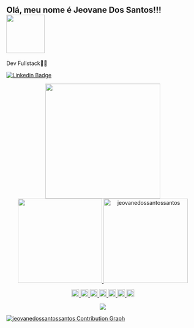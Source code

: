 
## Olá, meu nome é Jeovane Dos Santos!!! <img src=https://github.com/TheDudeThatCode/TheDudeThatCode/blob/db8f1cbd38ac0ae2a08f36f961096dbd59a02393/Assets/Developer.gif width="100">
Dev Fullstack👩‍💻
   

[![Linkedin Badge](https://img.shields.io/badge/-Jeovane-blue?style=flat-square&logo=Linkedin&logoColor=white&link=https://www.linkedin.com/in/jeovanesantos/)](https://www.linkedin.com/in/jeovanesantos/)
<div align="center">
 

<a href="https://github.com/jeovanedossantossantos">
<img height="300em" src="https://github-readme-stats.vercel.app/api/top-langs/?username=jeovanedossantossantos&layout=compact&langs_count=7&theme=dark"/>
<img height="220em" src="https://github-readme-stats.vercel.app/api?username=jeovanedossantossantos&show_icons=true&theme=dark&include_all_commits=true&count_private=true"/>
<img height="220em" src="https://github-readme-streak-stats.herokuapp.com/?user=jeovanedossantossantos&theme=dark" alt="jeovanedossantossantos" />
 
 </div>

 <div align="center">
 
   
   <code><img height="20" src="https://img.shields.io/badge/Bootstrap-563D7C?style=for-the-badge&logo=bootstrap&logoColor=white"></img></code>
   <code><img height="20" src="https://img.shields.io/badge/Python-3776AB?style=for-the-badge&logo=python&logoColor=white"></img></code>
   <code><img height="20" src="https://img.shields.io/badge/Git-F05032?style=for-the-badge&logo=git&logoColor=white"></code>
   <code><img height="20" src="https://img.shields.io/badge/JavaScript-323330?style=for-the-badge&logo=javascript&logoColor=F7DF1E"></code>
   <code><img height="20" src="https://img.shields.io/badge/HTML-239120?style=for-the-badge&logo=html5&logoColor=white"></code>
   <code><img height="20" src="https://img.shields.io/badge/CSS-239120?&style=for-the-badge&logo=css3&logoColor=white"></code>
   <code><img height="20" src="https://img.shields.io/badge/TypeScript-007ACC?style=for-the-badge&logo=typescript&logoColor=white"></code>
 
 </div>
 


<!-- ![Snake animation](https://github.com/jeovanedossantossantos/jeovanedossantossantos/blob/output/github-contribution-grid-snake.svg) -->

<p align="center" style="margin-bottom: 10px;">
    <img src="https://github-profile-trophy.vercel.app?username=jeovanedossantossantos&column=7&theme=onedark&hide_border=true&include_all_commits=true&line_height=27"/>
</p>

<a href="https://github.com/jeovanedossantossantos"><img alt="jeovanedossantossantos Contribution Graph" src="https://activity-graph.herokuapp.com/graph?username=jeovanedossantossantos&bg_color=000000&color=32CD32&line=FF8C00&point=FFFFFF&hide_border=true" /></a>

